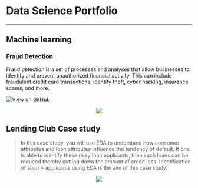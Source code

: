 # Data Science Portfolio
---
## Machine learning

### Fraud Detection

Fraud detection is a set of processes and analyses that allow businesses to identify and prevent unauthorized financial activity. This can include fraudulent credit card transactions, identify theft, cyber hacking, insurance scams, and more.

[![View on GitHub](https://img.shields.io/badge/GitHub-View_on_GitHub-blue?logo=GitHub)](https://github.com/KhushiSindhu/fraud_detection)

<center><img src="images/fraudDetection.jpg"/></center>

## Lending Club Case study

> In this case study, you will use EDA to understand how consumer attributes and loan attributes influence the tendency of default.
> If one is able to identify these risky loan applicants, then such loans can be reduced thereby cutting down the amount of credit loss. Identification of such > applicants using EDA is the aim of this case study!


<center><img src="images/loanlending.jpg"/></center>
